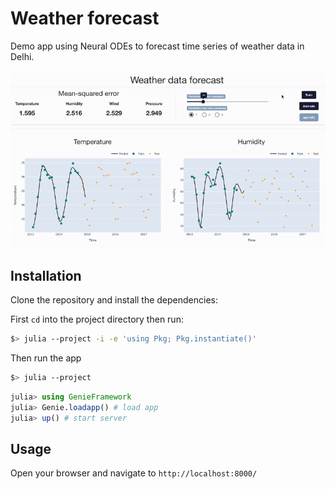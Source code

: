 # Weather forecast

Demo app using Neural ODEs to forecast time series of weather data in Delhi.

![](odefullapp.gif)

## Installation

Clone the repository and install the dependencies:

First `cd` into the project directory then run:

```bash
$> julia --project -i -e 'using Pkg; Pkg.instantiate()'
```

Then run the app

```bash
$> julia --project
```

```julia
julia> using GenieFramework
julia> Genie.loadapp() # load app
julia> up() # start server
```

## Usage

Open your browser and navigate to `http://localhost:8000/`



